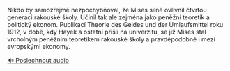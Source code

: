 
Nikdo by samozřejmě nezpochybňoval, že Mises silně ovlivnil čtvrtou generaci rakouské školy. Učinil tak ale zejména jako peněžní teoretik a politický ekonom. Publikací Theorie des Geldes und der Umlaufsmittel roku 1912, v době, kdy Hayek a ostatní přišli na univerzitu, se již Mises stal vrcholným peněžním teoretikem rakouské školy a pravděpodobně i mezi evropskými ekonomy.

[🔊 Poslechnout audio](/data/7-paragraphs/audio/chapter_177/para_007-Nikdo-by-samozejm-nezpochyboval-e-Mises-siln.mp3)
